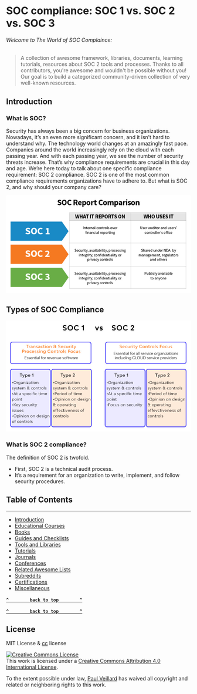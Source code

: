 # SOC compliance: SOC 1 vs. SOC 2 vs. SOC 3

###### Welcome to The World of SOC Complaince:
> A collection of awesome framework, libraries, documents, learning tutorials, resources about SOC 2 tools and processes.
> Thanks to all contributors, you're awesome and wouldn't be possible without you! Our goal is to build a categorized community-driven collection of very well-known resources.

## Introduction

### What is SOC?
Security has always been a big concern for business organizations. Nowadays, it’s an even more significant concern, and it isn’t hard to understand why. The technology world changes at an amazingly fast pace. Companies around the world increasingly rely on the cloud with each passing year. And with each passing year, we see the number of security threats increase. That’s why compliance requirements are crucial in this day and age. We’re here today to talk about one specific compliance requirement: SOC 2 compliance. SOC 2 is one of the most common compliance requirements organizations have to adhere to. But what is SOC 2, and why should your company care?

![soc-compliance](https://github.com/paulveillard/cybersecurity-soc-compliance/blob/main/img/SOC-report-comparison-table.jpg)



## Types of SOC Compliance

![compliance](https://github.com/paulveillard/cybersecurity-soc-compliance/blob/main/img/soc2-compliance.jpg)



### What is SOC 2 compliance?
The definition of SOC 2 is twofold. 

*  First, SOC 2 is a technical audit process. 
*  It’s a requirement for an organization to write, implement, and follow security procedures.



## Table of Contents
---
* [Introduction](#introduction)
* [Educational Courses](#educational-courses)
* [Books](#books)
* [Guides and Checklists](#guides-and-checklists)
* [Tools and Libraries](#tools-and-libraries)
* [Tutorials](#tutorials)
* [Journals](#journals)
* [Conferences](#conferences)
* [Related Awesome Lists](#related-awesome-lists)
* [Subreddits](#subreddits)
* [Certifications](#certifications)
* [Miscellaneous](#miscellaneous)

**[`^        back to top        ^`](#)**


**[`^        back to top        ^`](#)**

## License
MIT License & [cc](https://creativecommons.org/licenses/by/4.0/) license

<a rel="license" href="http://creativecommons.org/licenses/by/4.0/"><img alt="Creative Commons License" style="border-width:0" src="https://i.creativecommons.org/l/by/4.0/88x31.png" /></a><br />This work is licensed under a <a rel="license" href="http://creativecommons.org/licenses/by/4.0/">Creative Commons Attribution 4.0 International License</a>.

To the extent possible under law, [Paul Veillard](https://github.com/paulveillard/) has waived all copyright and related or neighboring rights to this work.

